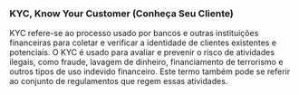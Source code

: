 ### KYC, Know Your Customer (Conheça Seu Cliente)

KYC refere-se ao processo usado por bancos e outras instituições financeiras para coletar e verificar a identidade de clientes existentes e potenciais. O KYC é usado para avaliar e prevenir o risco de atividades ilegais, como fraude, lavagem de dinheiro, financiamento de terrorismo e outros tipos de uso indevido financeiro. Este termo também pode se referir ao conjunto de regulamentos que regem essas atividades.